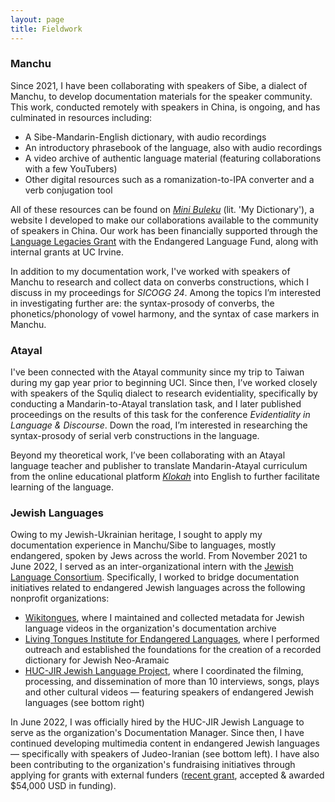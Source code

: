 ```yaml
---
layout: page
title: Fieldwork
---
```


### Manchu
Since 2021, I have been collaborating with speakers of Sibe, a dialect of Manchu, to develop documentation materials for the speaker community. This work, conducted remotely with speakers in China, is ongoing, and has culminated in resources including:

* A Sibe-Mandarin-English dictionary, with audio recordings
* An introductory phrasebook of the language, also with audio recordings
* A video archive of authentic language material (featuring collaborations with a few YouTubers)
* Other digital resources such as a romanization-to-IPA converter and a verb conjugation tool

All of these resources can be found on [_Mini Buleku_](https://minibuleku.github.io/) (lit. 'My Dictionary'), a website I developed to make our collaborations available to the community of speakers in China. Our work has been financially supported through the [Language Legacies Grant](http://www.endangeredlanguagefund.org/ll_2022.html) with the Endangered Language Fund, along with internal grants at UC Irvine. 

In addition to my documentation work, I've worked with speakers of Manchu to research and collect data on converbs constructions, which I discuss in my proceedings for _SICOGG 24_. Among the topics I’m interested in investigating further are: the syntax-prosody of converbs, the phonetics/phonology of vowel harmony, and the syntax of case markers in Manchu. 
<br>

### Atayal

I've been connected with the Atayal community since my trip to Taiwan during my gap year prior to beginning UCI. Since then, I’ve worked closely with speakers of the Squliq dialect to research evidentiality, specifically by conducting a Mandarin-to-Atayal translation task, and I later published proceedings on the results of this task for the conference _Evidentiality in Language & Discourse_. Down the road, I’m interested in researching the syntax-prosody of serial verb constructions in the language.

Beyond my theoretical work, I’ve been collaborating with an Atayal language teacher and publisher to translate Mandarin-Atayal curriculum from the online educational platform [_Klokah_](https://web.klokah.tw/) into English to further facilitate learning of the language.
<br>

### Jewish Languages
Owing to my Jewish-Ukrainian heritage, I sought to apply my documentation experience in Manchu/Sibe to languages, mostly endangered, spoken by Jews across the world. From November 2021 to June 2022, I served as an inter-organizational intern with the [Jewish Language Consortium](https://www.jewishlanguages.org/consortium). Specifically, I worked to bridge documentation initiatives related to endangered Jewish languages across the following nonprofit organizations:

* [Wikitongues](https://wikitongues.org/team/), where I maintained and collected metadata for Jewish language videos in the organization's documentation archive
* [Living Tongues Institute for Endangered Languages](https://livingtongues.org/interns/), where I performed outreach and established the foundations for the creation of a recorded dictionary for Jewish Neo-Aramaic 
* [HUC-JIR Jewish Language Project](https://www.jewishlanguages.org/people), where I coordinated the filming, processing, and dissemination of more than 10 interviews, songs, plays and other cultural videos — featuring speakers of endangered Jewish languages (see bottom right)

​In June 2022, I was officially hired by the HUC-JIR Jewish Language to serve as the organization's Documentation Manager. Since then, I have continued developing multimedia content in endangered Jewish languages — specifically with speakers of Judeo-Iranian (see bottom left). I have also been contributing to the organization's fundraising initiatives through applying for grants with external funders ([recent grant](https://meta.wikimedia.org/wiki/Grants:Programs/Wikimedia_Community_Fund/Documenting_and_increasing_Jewish_language_representation_on_Wikimedia), accepted & awarded $54,000 USD in funding).

<br>

